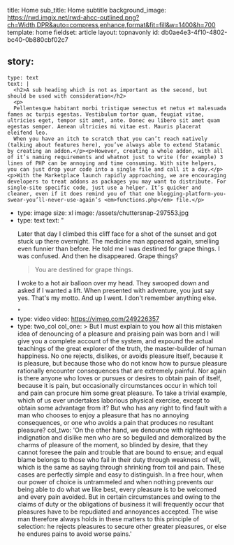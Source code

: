
title: Home
sub_title: Home subtitle
background_image: https://rwd.imgix.net/rwd-ahcc-outlined.png?ch=Width,DPR&auto=compress,enhance,format&fit=fill&w=1400&h=700
template: home
fieldset: article
layout: topnavonly
id: db0ae4e3-4f10-4802-bc40-0b880cbf02c7

story:
  -
    type: text
    text: |
      <h2>A sub heading which is not as important as the second, but should be used with consideration</h2>
      <p>
      Pellentesque habitant morbi tristique senectus et netus et malesuada fames ac turpis egestas. Vestibulum tortor quam, feugiat vitae, ultricies eget, tempor sit amet, ante. Donec eu libero sit amet quam egestas semper. Aenean ultricies mi vitae est. Mauris placerat eleifend leo.
      When you have an itch to scratch that you can’t reach natively (talking about features here), you’ve always able to extend Statamic by creating an addon.</p><p>However, creating a whole addon, with all of it’s naming requirements and whatnot just to write (for example) 3 lines of PHP can be annoying and time consuming. With site helpers, you can just drop your code into a single file and call it a day.</p><p>With the Marketplace launch rapidly approaching, we are encouraging developers to treat addons as packages you may want to distribute. For single-site specific code, just use a helper. It’s quicker and cleaner, even if it does remind you of that one blogging-platform-you-swear-you’ll-never-use-again’s <em>functions.php</em> file.</p>
  -
    type: image
    size: xl
    image: /assets/chuttersnap-297553.jpg
  -
    type: text
    text: "<p>Later that day I climbed this cliff face for a shot of the sunset and got stuck up there overnight. The medicine man appeared again, smelling even funnier than before. He told me I was destined for grape things. I was confused. And then he disappeared. Grape things?</p><blockquote>You are destined for grape things.</blockquote><p>I woke to a hot air balloon over my head. They swooped down and asked if I wanted a lift. When presented with adventure, you just say yes. That's my motto. And up I went. I don't remember anything else.</p>"
  -
    type: video
    video: https://vimeo.com/249226357
  -
    type: two_col
    col_one: >
      But I must explain to you how all this mistaken idea of denouncing of a pleasure and praising pain
      was born and I will give you a complete account of the system, and expound the actual teachings of
      the great explorer of the truth, the master-builder of human happiness. No one rejects, dislikes, or
      avoids pleasure itself, because it is pleasure, but because those who do not know how to pursue
      pleasure rationally encounter consequences that are extremely painful. Nor again is there anyone who
      loves or pursues or desires to obtain pain of itself, because it is pain, but occasionally
      circumstances occur in which toil and pain can procure him some great pleasure. To take a trivial
      example, which of us ever undertakes laborious physical exercise, except to obtain some advantage
      from it? But who has any right to find fault with a man who chooses to enjoy a pleasure that has no
      annoying consequences, or one who avoids a pain that produces no resultant pleasure?
    col_two: 'On the other hand, we denounce with righteous indignation and dislike men who are so beguiled and demoralized by the charms of pleasure of the moment, so blinded by desire, that they cannot foresee the pain and trouble that are bound to ensue; and equal blame belongs to those who fail in their duty through weakness of will, which is the same as saying through shrinking from toil and pain. These cases are perfectly simple and easy to distinguish. In a free hour, when our power of choice is untrammeled and when nothing prevents our being able to do what we like best, every pleasure is to be welcomed and every pain avoided. But in certain circumstances and owing to the claims of duty or the obligations of business it will frequently occur that pleasures have to be repudiated and annoyances accepted. The wise man therefore always holds in these matters to this principle of selection: he rejects pleasures to secure other greater pleasures, or else he endures pains to avoid worse pains.'
